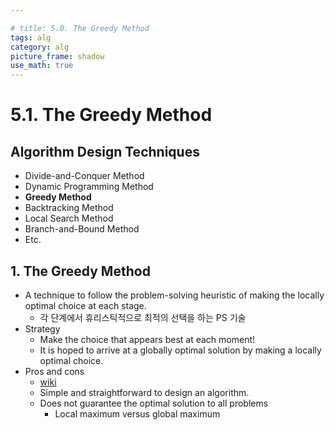 ```yaml
---

# title: 5.0. The Greedy Method
tags: alg
category: alg
picture_frame: shadow
use_math: true
---
```


# 5.1. The Greedy Method

## Algorithm Design Techniques
- Divide-and-Conquer Method
- Dynamic Programming Method
- **Greedy Method**
- Backtracking Method
- Local Search Method
- Branch-and-Bound Method
- Etc.


## 1. The Greedy Method

- A technique to follow the problem-solving heuristic of making the locally optimal choice at each stage.
  - 각 단계에서 휴리스틱적으로 최적의 선택을 하는 PS 기술
- Strategy
  - Make the choice that appears best at each moment!
  - It is hoped to arrive at a globally optimal solution by making a locally optimal choice.
- Pros and cons
  - [wiki](https://en.wikipedia.org/wiki/Greedy_algorithm)
  - Simple and straightforward to design an algorithm.
  - Does not guarantee the optimal solution to all problems 
    - Local maximum versus global maximum